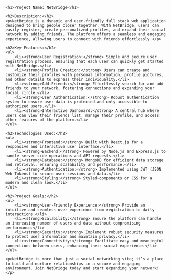     <h1>Project Name: NetBridge</h1>
    
    <h2>Description:</h2>
    <p>NetBridge is a dynamic and user-friendly full stack web application designed to bring people closer together. With NetBridge, users can easily register, create personalized profiles, and expand their social network by adding friends. The platform offers a seamless and engaging experience, allowing users to connect with friends effortlessly.</p>
    
    <h2>Key Features:</h2>
    <ul>
        <li><strong>User Registration:</strong> Simple and secure user registration process, ensuring that each user can quickly get started with NetBridge.</li>
        <li><strong>Profile Creation:</strong> Users can create and customize their profiles with personal information, profile pictures, and other details to express their individuality.</li>
        <li><strong>Add Friends:</strong> Effortlessly search for and add friends to your network, fostering connections and expanding your social circle.</li>
        <li><strong>User Authentication:</strong> Robust authentication system to ensure user data is protected and only accessible to authorized users.</li>
        <li><strong>Interactive Dashboard:</strong> A central hub where users can view their friends list, manage their profile, and access other features of the platform.</li>
    </ul>
    
    <h2>Technologies Used:</h2>
    <ul>
        <li><strong>Frontend:</strong> Built with React.js for a responsive and interactive user interface.</li>
        <li><strong>Backend:</strong> Powered by Node.js and Express.js to handle server-side operations and API requests.</li>
        <li><strong>Database:</strong> MongoDB for efficient data storage and retrieval, ensuring scalability and performance.</li>
        <li><strong>Authentication:</strong> Implemented using JWT (JSON Web Tokens) to secure user sessions and data.</li>
        <li><strong>Styling:</strong> Styled-components or CSS for a modern and clean look.</li>
    </ul>
    
    <h2>Project Goals:</h2>
    <ul>
        <li><strong>User-Friendly Experience:</strong> Provide an intuitive and seamless user experience from registration to daily interactions.</li>
        <li><strong>Scalability:</strong> Ensure the platform can handle an increasing number of users and data without compromising performance.</li>
        <li><strong>Security:</strong> Implement robust security measures to protect user information and maintain privacy.</li>
        <li><strong>Connectivity:</strong> Facilitate easy and meaningful connections between users, enhancing their social experience.</li>
    </ul>
    
    <p>NetBridge is more than just a social networking site; it’s a place to build and nurture relationships in a secure and engaging environment. Join NetBridge today and start expanding your network!</p>
